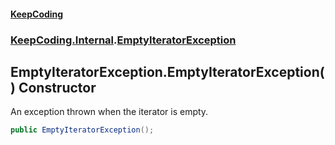 #### [KeepCoding](index.md 'index')
### [KeepCoding.Internal](KeepCoding.Internal.md 'KeepCoding.Internal').[EmptyIteratorException](EmptyIteratorException.md 'KeepCoding.Internal.EmptyIteratorException')
## EmptyIteratorException.EmptyIteratorException() Constructor
An exception thrown when the iterator is empty.  
```csharp
public EmptyIteratorException();
```
